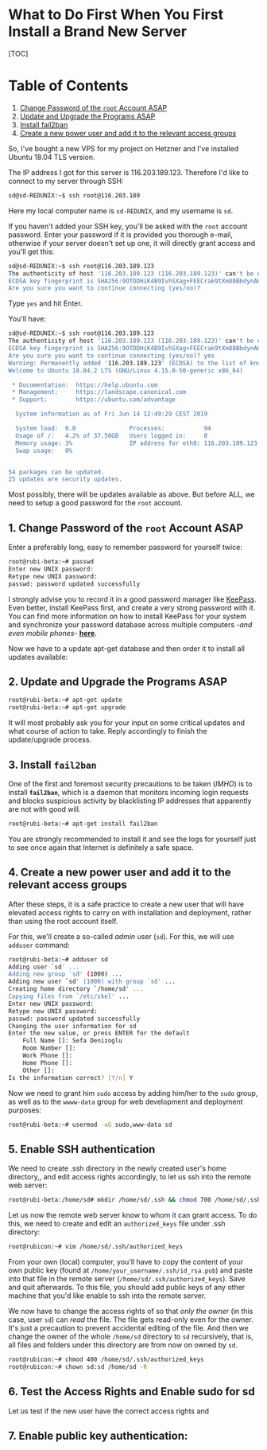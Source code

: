 # What to Do First When You First Install a Brand New Server

[TOC]

# Table of Contents
1. [Change Password of the `root` Account ASAP](#1-change-password-of-the-root-account-asap)
2. [Update and Upgrade the Programs ASAP](#2-update-and-upgrade-the-programs-asap)
3. [Install fail2ban](#3-install-fail2ban)
4. [Create a new power user and add it to the relevant access groups](#example4)



So, I've bought a new VPS for my project on Hetzner and I've installed Ubuntu 18.04 TLS version.

The IP address I got for this server is 116.203.189.123. Therefore I'd like to connect to my server through SSH:

```bash
sd@sd-REDUNIX:~$ ssh root@116.203.189
```

Here my local computer name is `sd-REDUNIX`, and my username is `sd`.

If you haven't added your SSH key, you'll be asked with the `root` account password. Enter your password if it is provided you thorough e-mail, otherwise if your server doesn't set up one, it will directly grant access and you'll get this:

```bash
sd@sd-REDUNIX:~$ ssh root@116.203.189.123
The authenticity of host '116.203.189.123 (116.203.189.123)' can't be established.
ECDSA key fingerprint is SHA256:9OTDDHiK4B9IvhSXag+FEECrak9tXm88BbdynAH+7ws.
Are you sure you want to continue connecting (yes/no)?
```
Type `yes` and hit Enter.

You'll have:
```bash
sd@sd-REDUNIX:~$ ssh root@116.203.189.123
The authenticity of host '116.203.189.123 (116.203.189.123)' can't be established.
ECDSA key fingerprint is SHA256:9OTDDHiK4B9IvhSXag+FEECrak9tXm88BbdynAH+7ws.
Are you sure you want to continue connecting (yes/no)? yes
Warning: Permanently added '116.203.189.123' (ECDSA) to the list of known hosts.
Welcome to Ubuntu 18.04.2 LTS (GNU/Linux 4.15.0-50-generic x86_64)

 * Documentation:  https://help.ubuntu.com
 * Management:     https://landscape.canonical.com
 * Support:        https://ubuntu.com/advantage

  System information as of Fri Jun 14 12:49:29 CEST 2019

  System load:  0.0               Processes:           94
  Usage of /:   4.2% of 37.50GB   Users logged in:     0
  Memory usage: 3%                IP address for eth0: 116.203.189.123
  Swap usage:   0%


54 packages can be updated.
25 updates are security updates.
```

Most possibly, there will be updates available as above. But before ALL, we need to setup a good password for the `root` account.

## 1. Change Password of the `root` Account ASAP

Enter a preferably long, easy to remember password for yourself twice:

```bash
root@rubi-beta:~# passwd
Enter new UNIX password:
Retype new UNIX password:
passwd: password updated successfully
```

I strongly advise you to record it in a good password manager like [KeePass](https://keepass.info/). Even better, install KeePass first, and create a very strong password with it. You can find more information on how to install KeePass for your system and synchronize your password database across multiple computers _-and even mobile phones-_ **[here](https://www.howtogeek.com/165882/how-to-use-keepass-in-your-browser-across-your-computers-and-on-your-phone/)**.

Now we have to a update apt-get database and then order it to install all updates available:

## 2. Update and Upgrade the Programs ASAP

```bash
root@rubi-beta:~# apt-get update
root@rubi-beta:~# apt-get upgrade
```

It will most probably ask you for your input on some critical updates and what course of action to take. Reply accordingly to finish the update/upgrade process.

## 3. Install **`fail2ban`**

One of the first and foremost security precautions to be taken (_IMHO_) is to install **`fail2ban`**, which is a daemon that monitors incoming login requests and blocks suspicious activity by blacklisting IP addresses that apparently are not with good will.

```bash
root@rubi-beta:~# apt-get install fail2ban
```

You are strongly recommended to install it and see the logs for yourself just to see once again that Internet is definitely a safe space.

## 4. Create a new power user and add it to the relevant access groups

After these steps, it is a safe practice to create a new user that will have elevated access rights to carry on with installation and deployment, rather than using the root account itself.

For this, we'll create a so-called _admin_ user (`sd`). For this, we will use `adduser` command:

```bash
root@rubi-beta:~# adduser sd
Adding user `sd' ...
Adding new group `sd' (1000) ...
Adding new user `sd' (1000) with group `sd' ...
Creating home directory `/home/sd' ...
Copying files from `/etc/skel' ...
Enter new UNIX password:
Retype new UNIX password:
passwd: password updated successfully
Changing the user information for sd
Enter the new value, or press ENTER for the default
	Full Name []: Sefa Denizoglu
	Room Number []:
	Work Phone []:
	Home Phone []:
	Other []:
Is the information correct? [Y/n] Y
```

Now we need to grant him `sudo` access by adding him/her to the `sudo` group, as well as to the `wwww-data` group for web development and deployment purposes:

```bash
root@rubi-beta:~# usermod -aG sudo,www-data sd
```

## 5. Enable SSH authentication

We need to create .ssh directory in the newly created user's home directory,, and edit access rights accordingly, to let us ssh into the remote web server:

```bash
root@rubi-beta:/home/sd# mkdir /home/sd/.ssh && chmod 700 /home/sd/.ssh

```

Let us now the remote web server know to whom it can grant access. To do this, we need to create and edit an `authorized_keys` file under .ssh directory:

```bash
root@rubicon:~# vim /home/sd/.ssh/authorized_keys
```

From your own (local) computer, you'll have to copy the content of your own public key (found at `/home/your_username/.ssh/id_rsa.pub`) and paste into that file in the remote server (`/home/sd/.ssh/authorized_keys`). Save and quit afterwards. To this file, you should add public keys of any other machine that you'd like enable to ssh into the remote server.

We now have to change the access rights of so that _only the owner_ (in this case, user `sd`) can _read_ the file. The file gets read-only even for the owner. It's just a precaution to prevent accidental editing of the file. And then we change the owner of the whole `/home/sd` directory to `sd` recursively, that is, all files and folders under this directory are from now on owned by `sd`.

```bash
root@rubicon:~# chmod 400 /home/sd/.ssh/authorized_keys
root@rubicon:~# chown sd:sd /home/sd -R
```
## 6. Test the Access Rights and Enable sudo for sd

Let us test if the new user have the correct access rights and

## 7. Enable public key authentication:
